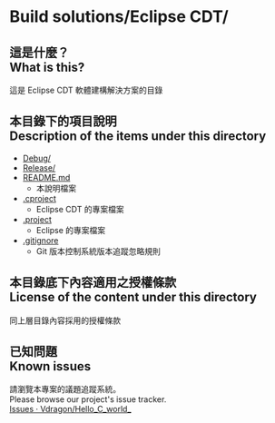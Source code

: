 # Build solutions/Eclipse CDT/
## 這是什麼？<br />What is this?
這是 Eclipse CDT 軟體建構解決方案的目錄

## 本目錄下的項目說明<br />Description of the items under this directory
* [Debug/](Debug/)
* [Release/](Release/)
* [README.md](README.md)
	* 本說明檔案
* [.cproject](.cproject)
	* Eclipse CDT 的專案檔案
* [.project](.project)
	* Eclipse 的專案檔案
* [.gitignore](.gitignore)
	* Git 版本控制系統版本追蹤忽略規則

## 本目錄底下內容適用之授權條款<br />License of the content under this directory
同上層目錄內容採用的授權條款

## 已知問題<br />Known issues
請瀏覽本專案的議題追蹤系統。  
Please browse our project's issue tracker.  
[Issues · Vdragon/Hello_C_world_](https://github.com/Vdragon/Hello_C_world_/issues)